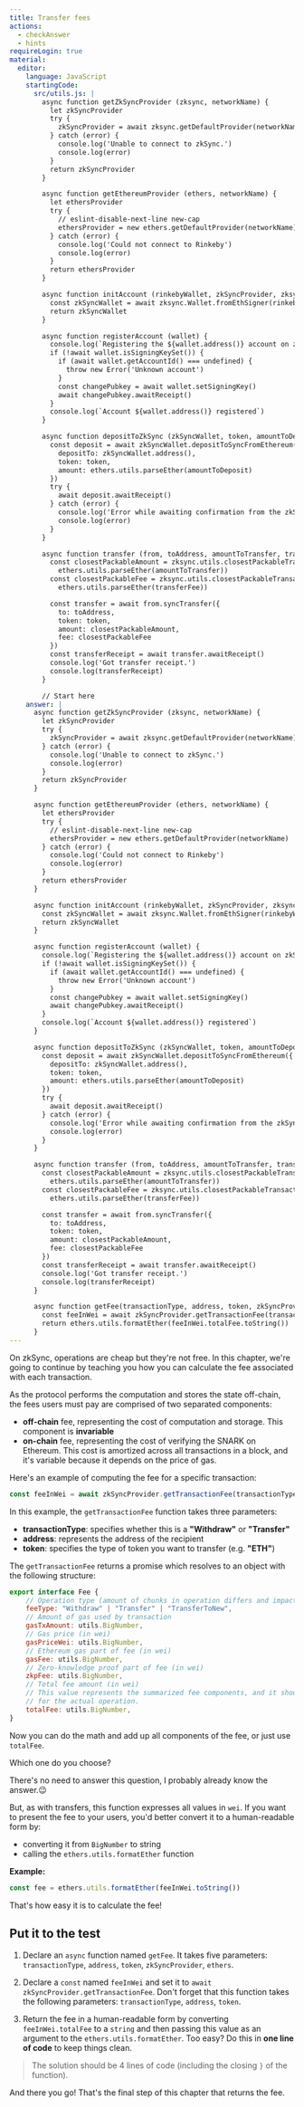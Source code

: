 ```yaml
---
title: Transfer fees
actions:
  - checkAnswer
  - hints
requireLogin: true
material:
  editor:
    language: JavaScript
    startingCode:
      src/utils.js: |
        async function getZkSyncProvider (zksync, networkName) {
          let zkSyncProvider
          try {
            zkSyncProvider = await zksync.getDefaultProvider(networkName)
          } catch (error) {
            console.log('Unable to connect to zkSync.')
            console.log(error)
          }
          return zkSyncProvider
        }

        async function getEthereumProvider (ethers, networkName) {
          let ethersProvider
          try {
            // eslint-disable-next-line new-cap
            ethersProvider = new ethers.getDefaultProvider(networkName)
          } catch (error) {
            console.log('Could not connect to Rinkeby')
            console.log(error)
          }
          return ethersProvider
        }

        async function initAccount (rinkebyWallet, zkSyncProvider, zksync) {
          const zkSyncWallet = await zksync.Wallet.fromEthSigner(rinkebyWallet, zkSyncProvider)
          return zkSyncWallet
        }

        async function registerAccount (wallet) {
          console.log(`Registering the ${wallet.address()} account on zkSync`)
          if (!await wallet.isSigningKeySet()) {
            if (await wallet.getAccountId() === undefined) {
              throw new Error('Unknown account')
            }
            const changePubkey = await wallet.setSigningKey()
            await changePubkey.awaitReceipt()
          }
          console.log(`Account ${wallet.address()} registered`)
        }

        async function depositToZkSync (zkSyncWallet, token, amountToDeposit, ethers) {
          const deposit = await zkSyncWallet.depositToSyncFromEthereum({
            depositTo: zkSyncWallet.address(),
            token: token,
            amount: ethers.utils.parseEther(amountToDeposit)
          })
          try {
            await deposit.awaitReceipt()
          } catch (error) {
            console.log('Error while awaiting confirmation from the zkSync operators.')
            console.log(error)
          }
        }

        async function transfer (from, toAddress, amountToTransfer, transferFee, token, zksync, ethers) {
          const closestPackableAmount = zksync.utils.closestPackableTransactionAmount(
            ethers.utils.parseEther(amountToTransfer))
          const closestPackableFee = zksync.utils.closestPackableTransactionFee(
            ethers.utils.parseEther(transferFee))

          const transfer = await from.syncTransfer({
            to: toAddress,
            token: token,
            amount: closestPackableAmount,
            fee: closestPackableFee
          })
          const transferReceipt = await transfer.awaitReceipt()
          console.log('Got transfer receipt.')
          console.log(transferReceipt)
        }

        // Start here
    answer: |
      async function getZkSyncProvider (zksync, networkName) {
        let zkSyncProvider
        try {
          zkSyncProvider = await zksync.getDefaultProvider(networkName)
        } catch (error) {
          console.log('Unable to connect to zkSync.')
          console.log(error)
        }
        return zkSyncProvider
      }

      async function getEthereumProvider (ethers, networkName) {
        let ethersProvider
        try {
          // eslint-disable-next-line new-cap
          ethersProvider = new ethers.getDefaultProvider(networkName)
        } catch (error) {
          console.log('Could not connect to Rinkeby')
          console.log(error)
        }
        return ethersProvider
      }

      async function initAccount (rinkebyWallet, zkSyncProvider, zksync) {
        const zkSyncWallet = await zksync.Wallet.fromEthSigner(rinkebyWallet, zkSyncProvider)
        return zkSyncWallet
      }

      async function registerAccount (wallet) {
        console.log(`Registering the ${wallet.address()} account on zkSync`)
        if (!await wallet.isSigningKeySet()) {
          if (await wallet.getAccountId() === undefined) {
            throw new Error('Unknown account')
          }
          const changePubkey = await wallet.setSigningKey()
          await changePubkey.awaitReceipt()
        }
        console.log(`Account ${wallet.address()} registered`)
      }

      async function depositToZkSync (zkSyncWallet, token, amountToDeposit, ethers) {
        const deposit = await zkSyncWallet.depositToSyncFromEthereum({
          depositTo: zkSyncWallet.address(),
          token: token,
          amount: ethers.utils.parseEther(amountToDeposit)
        })
        try {
          await deposit.awaitReceipt()
        } catch (error) {
          console.log('Error while awaiting confirmation from the zkSync operators.')
          console.log(error)
        }
      }

      async function transfer (from, toAddress, amountToTransfer, transferFee, token, zksync, ethers) {
        const closestPackableAmount = zksync.utils.closestPackableTransactionAmount(
          ethers.utils.parseEther(amountToTransfer))
        const closestPackableFee = zksync.utils.closestPackableTransactionFee(
          ethers.utils.parseEther(transferFee))

        const transfer = await from.syncTransfer({
          to: toAddress,
          token: token,
          amount: closestPackableAmount,
          fee: closestPackableFee
        })
        const transferReceipt = await transfer.awaitReceipt()
        console.log('Got transfer receipt.')
        console.log(transferReceipt)
      }

      async function getFee(transactionType, address, token, zkSyncProvider, ethers) {
        const feeInWei = await zkSyncProvider.getTransactionFee(transactionType, address, token)
        return ethers.utils.formatEther(feeInWei.totalFee.toString())
      }
---
```


On zkSync, operations are cheap but they're not free. In this chapter, we're going to continue by teaching you how you can calculate the fee associated with each transaction.

As the protocol performs the computation and stores the state off-chain, the fees users must pay are comprised of two separated components:

- **off-chain** fee, representing the cost of computation and storage. This component is **invariable**
- **on-chain** fee, representing the cost of verifying the SNARK on Ethereum. This cost is amortized across all transactions in a block, and it's variable because it depends on the price of gas.

Here's an example of computing the fee for a specific transaction:

```JavaScript
const feeInWei = await zkSyncProvider.getTransactionFee(transactionType, address, token)
```

In this example, the `getTransactionFee` function takes three parameters:

- **transactionType**: specifies whether this is a **"Withdraw"** or **"Transfer"**
- **address**: represents the address of the recipient
- **token**: specifies the type of token you want to transfer (e.g. **"ETH"**)

The `getTransactionFee` returns a promise which resolves to an object with the following structure:

```JavaScript
export interface Fee {
    // Operation type (amount of chunks in operation differs and impacts the total fee).
    feeType: "Withdraw" | "Transfer" | "TransferToNew",
    // Amount of gas used by transaction
    gasTxAmount: utils.BigNumber,
    // Gas price (in wei)
    gasPriceWei: utils.BigNumber,
    // Ethereum gas part of fee (in wei)
    gasFee: utils.BigNumber,
    // Zero-knowledge proof part of fee (in wei)
    zkpFee: utils.BigNumber,
    // Total fee amount (in wei)
    // This value represents the summarized fee components, and it should be used as a fee
    // for the actual operation.
    totalFee: utils.BigNumber,
}
```

Now you can do the math and add up all components of the fee, or just use `totalFee`.

Which one do you choose?

There's no need to answer this question, I probably already know the answer.😉

But, as with transfers, this function expresses all values in `wei`.
If you want to present the fee to your users, you'd better convert it to a human-readable form by:

- converting it from `BigNumber` to string
- calling the `ethers.utils.formatEther` function

**Example:**

```JavaScript
const fee = ethers.utils.formatEther(feeInWei.toString())
```

That's how easy it is to calculate the fee!

## Put it to the test

1. Declare an `async` function named `getFee`. It takes five parameters: `transactionType`, `address`, `token`, `zkSyncProvider`, `ethers`.

2. Declare a `const` named `feeInWei` and set it to `await zkSyncProvider.getTransactionFee`. Don't forget that this function takes the following parameters: `transactionType`, `address`, `token`.

3. Return the fee in a human-readable form by converting `feeInWei.totalFee` to a `string` and then passing this value as an argument to the `ethers.utils.formatEther`. Too easy? Do this in **one line of code** to keep things clean.

> The solution should be 4 lines of code (including the closing `}` of the function).

And there you go! That's the final step of this chapter that returns the fee.
